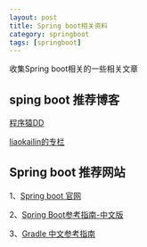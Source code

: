 ```yaml
---
layout: post
title: Spring boot相关资料
category: springboot
tags: [springboot]
---
```


收集Spring boot相关的一些相关文章


## sping boot 推荐博客

[程序猿DD](http://blog.didispace.com/Spring-Boot%E5%9F%BA%E7%A1%80%E6%95%99%E7%A8%8B/)

[liaokailin的专栏](http://blog.csdn.net/liaokailin/article/category/5765237)





## Spring boot 推荐网站

1、[Spring boot 官网](http://projects.spring.io/spring-boot/)

2、[Spring Boot参考指南-中文版](https://qbgbook.gitbooks.io/spring-boot-reference-guide-zh/content/)

3、[Gradle 中文参考指南](https://dongchuan.gitbooks.io/gradle-user-guide-/content/tutorials/)